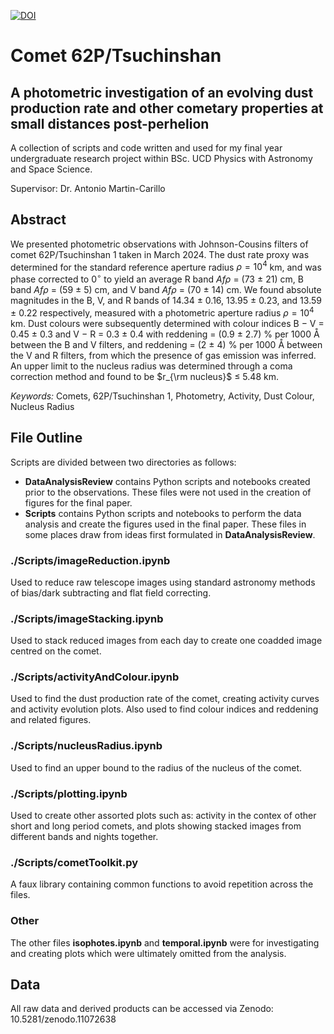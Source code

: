 [![DOI](https://zenodo.org/badge/DOI/10.5281/zenodo.11072638.svg)](https://doi.org/10.5281/zenodo.11072638)

# Comet 62P/Tsuchinshan
## A photometric investigation of an evolving dust production rate and other cometary properties at small distances post-perhelion

A collection of scripts and code written and used for my final year undergraduate research project within BSc. UCD Physics with Astronomy and Space Science.

Supervisor: Dr. Antonio Martin-Carillo

## Abstract

We presented photometric observations with Johnson-Cousins filters of comet 62P/Tsuchinshan 1
taken in March 2024. The dust rate proxy was determined for the standard reference aperture radius
$\rho = 10^4$ km, and was phase corrected to $0^\circ$ to yield an average R band $Af\rho$ = (73 ± 21) cm, B band
$Af\rho$ = (59 ± 5) cm, and V band $Af\rho$ = (70 ± 14) cm. We found absolute magnitudes in the B, V, and R
bands of 14.34 ± 0.16, 13.95 ± 0.23, and 13.59 ± 0.22 respectively, measured with a photometric aperture
radius $\rho = 10^4$ km. Dust colours were subsequently determined with colour indices B − V = 0.45 ± 0.3
and V − R = 0.3 ± 0.4 with reddening = (0.9 ± 2.7) % per 1000 Å between the B and V filters, and
reddening = (2 ± 4) % per 1000 Å between the V and R filters, from which the presence of gas emission
was inferred. An upper limit to the nucleus radius was determined through a coma correction method
and found to be $r_{\rm nucleus}$ ≤ 5.48 km.

_Keywords:_ Comets, 62P/Tsuchinshan 1, Photometry, Activity, Dust Colour, Nucleus Radius

## File Outline

Scripts are divided between two directories as follows:
- **DataAnalysisReview** contains Python scripts and notebooks created prior to the observations. These files were not used in the creation of figures for the final paper.
- **Scripts** contains Python scripts and notebooks to perform the data analysis and create the figures used in the final paper. These files in some places draw from ideas first formulated in **DataAnalysisReview**.

### ./Scripts/imageReduction.ipynb

Used to reduce raw telescope images using standard astronomy methods of bias/dark subtracting and flat field correcting.

### ./Scripts/imageStacking.ipynb

Used to stack reduced images from each day to create one coadded image centred on the comet.

### ./Scripts/activityAndColour.ipynb

Used to find the dust production rate of the comet, creating activity curves and activity evolution plots. Also used to find colour indices and reddening and related figures.

### ./Scripts/nucleusRadius.ipynb

Used to find an upper bound to the radius of the nucleus of the comet.

### ./Scripts/plotting.ipynb

Used to create other assorted plots such as: activity in the contex of other short and long period comets, and plots showing stacked images from different bands and nights together.

### ./Scripts/cometToolkit.py

A faux library containing common functions to avoid repetition across the files.

### Other

The other files **isophotes.ipynb** and **temporal.ipynb** were for investigating and creating plots which were ultimately omitted from the analysis.

## Data

All raw data and derived products can be accessed via Zenodo: 10.5281/zenodo.11072638
